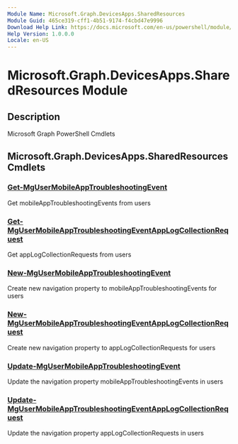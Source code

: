 ```yaml
---
Module Name: Microsoft.Graph.DevicesApps.SharedResources
Module Guid: 465ce319-cff1-4b51-9174-f4cbd47e9996
Download Help Link: https://docs.microsoft.com/en-us/powershell/module/microsoft.graph.devicesapps.sharedresources
Help Version: 1.0.0.0
Locale: en-US
---
```


# Microsoft.Graph.DevicesApps.SharedResources Module
## Description
Microsoft Graph PowerShell Cmdlets

## Microsoft.Graph.DevicesApps.SharedResources Cmdlets
### [Get-MgUserMobileAppTroubleshootingEvent](Get-MgUserMobileAppTroubleshootingEvent.md)
Get mobileAppTroubleshootingEvents from users

### [Get-MgUserMobileAppTroubleshootingEventAppLogCollectionRequest](Get-MgUserMobileAppTroubleshootingEventAppLogCollectionRequest.md)
Get appLogCollectionRequests from users

### [New-MgUserMobileAppTroubleshootingEvent](New-MgUserMobileAppTroubleshootingEvent.md)
Create new navigation property to mobileAppTroubleshootingEvents for users

### [New-MgUserMobileAppTroubleshootingEventAppLogCollectionRequest](New-MgUserMobileAppTroubleshootingEventAppLogCollectionRequest.md)
Create new navigation property to appLogCollectionRequests for users

### [Update-MgUserMobileAppTroubleshootingEvent](Update-MgUserMobileAppTroubleshootingEvent.md)
Update the navigation property mobileAppTroubleshootingEvents in users

### [Update-MgUserMobileAppTroubleshootingEventAppLogCollectionRequest](Update-MgUserMobileAppTroubleshootingEventAppLogCollectionRequest.md)
Update the navigation property appLogCollectionRequests in users

